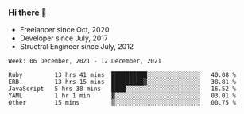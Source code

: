 ### Hi there 👋

- Freelancer since Oct, 2020
- Developer since July, 2017
- Structral Engineer since July, 2012

<!--START_SECTION:waka-->
```text
Week: 06 December, 2021 - 12 December, 2021

Ruby         13 hrs 41 mins  ██████████░░░░░░░░░░░░░░░   40.08 % 
ERB          13 hrs 15 mins  █████████▓░░░░░░░░░░░░░░░   38.81 % 
JavaScript   5 hrs 38 mins   ████░░░░░░░░░░░░░░░░░░░░░   16.52 % 
YAML         1 hr 1 min      ▓░░░░░░░░░░░░░░░░░░░░░░░░   03.01 % 
Other        15 mins         ▒░░░░░░░░░░░░░░░░░░░░░░░░   00.75 % 
```
<!--END_SECTION:waka-->
